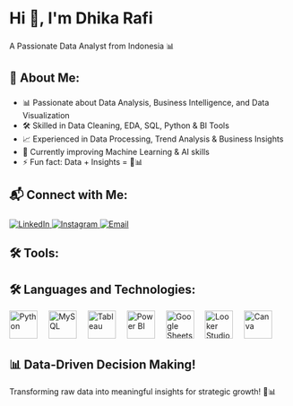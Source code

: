 <h1 align="left">Hi 👋, I'm Dhika Rafi</h1>

###

<p align="left">A Passionate Data Analyst from Indonesia 📊</p>

###

<h2 align="left">👤 About Me:</h2>

###

<ul align="left">
  <li>📊 Passionate about Data Analysis, Business Intelligence, and Data Visualization</li>
  <li>🛠 Skilled in Data Cleaning, EDA, SQL, Python & BI Tools</li>
  <li>📈 Experienced in Data Processing, Trend Analysis & Business Insights</li>
  <li>🚀 Currently improving Machine Learning & AI skills</li>
  <li>⚡ Fun fact: Data + Insights = 🚀📊</li>
</ul>

###

<h2 align="left">📬 Connect with Me:</h2>

###

<p align="left">
  <a href="https://linkedin.com/in/mdhikarafi" target="_blank">
    <img src="https://img.shields.io/badge/LinkedIn-0077B5?style=for-the-badge&logo=linkedin&logoColor=white" alt="LinkedIn"/>
  </a>
  <a href="https://instagram.com/dhika_rafi" target="_blank">
    <img src="https://img.shields.io/badge/Instagram-E4405F?style=for-the-badge&logo=instagram&logoColor=white" alt="Instagram"/>
  </a>
  <a href="mailto:dhikarafiwork@gmail.com">
    <img src="https://img.shields.io/badge/Email-D14836?style=for-the-badge&logo=gmail&logoColor=white" alt="Email"/>
  </a>
</p>

###

<h2 align="left">🛠 Tools:</h2>

###

## 🛠 Languages and Technologies:

<p align="left">
  <img src="https://cdn.jsdelivr.net/gh/devicons/devicon/icons/python/python-original.svg" height="50" alt="Python"/>
  <img width="12"/>
  <img src="https://cdn.jsdelivr.net/gh/devicons/devicon/icons/mysql/mysql-original.svg" height="50" alt="MySQL"/>
  <img width="12"/>
  <img src="[![image](https://github.com/user-attachments/assets/8520bf49-b004-4970-923b-33dfad365c83](https://encrypted-tbn0.gstatic.com/images?q=tbn:ANd9GcR16_QHxTegNuyeOANXFLgKqBz3_LlRmdVyRg&s))
" height="50" alt="Tableau"/>
  <img width="12"/>
  <img src="https://upload.wikimedia.org/wikipedia/commons/c/cf/New_Power_BI_Logo.svg" height="50" alt="Power BI"/>
  <img width="12"/>
  <img src="https://upload.wikimedia.org/wikipedia/commons/3/3a/Google_Sheets_logo_%282014-2020%29.svg" height="50" alt="Google Sheets"/>
  <img width="12"/>
  <img src="https://upload.wikimedia.org/wikipedia/commons/5/5d/Looker_Studio_Logo_2022.png" height="50" alt="Looker Studio"/>
  <img width="12"/>
  <img src="https://upload.wikimedia.org/wikipedia/commons/e/e3/Canva-icon.png" height="50" alt="Canva"/>
</p>



###

<h2 align="left">📊 Data-Driven Decision Making!</h2>

<p align="left">Transforming raw data into meaningful insights for strategic growth! 🚀📊</p>


